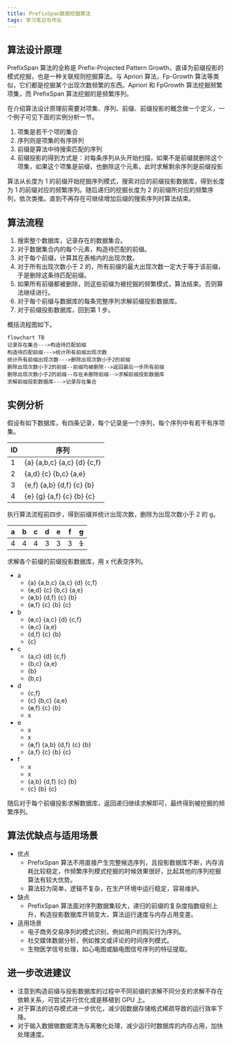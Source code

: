 ```yaml
---
title: PrefixSpan数据挖掘算法
tags: 学习笔记与作业
---
```


## 算法设计原理

PrefixSpan 算法的全称是 Prefix-Projected Pattern Growth，直译为前缀投影的模式挖掘，也是一种关联规则挖掘算法。与 Apriori 算法，Fp-Growth 算法等类似，它们都是挖掘某个出现次数频繁的东西。Apriori 和 FpGrowth 算法挖掘频繁项集，而 PrefixSpan 算法挖掘的是频繁序列。

在介绍算法设计原理前需要对项集、序列、前缀、前缀投影的概念做一个定义，一个例子可见下面的实例分析一节。

1. 项集是若干个项的集合
2. 序列则是项集的有序排列
3. 前缀是算法中待搜索匹配的序列
4. 前缀投影的得到方式是：对每条序列从头开始扫描，如果不是前缀就删除这个项集，如果这个项集是前缀，也删除这个元素，此时求解剩余序列是前缀投影

算法从长度为 1 的前缀开始挖掘序列模式，搜索对应的前缀投影数据库，得到长度为 1 的前缀对应的频繁序列。随后递归的挖掘长度为 2 的前缀所对应的频繁序列，依次类推。直到不再存在可继续增加后缀的搜索序列时算法结束。

## 算法流程

1. 搜索整个数据库，记录存在的数据集合。
2. 对于数据集合内的每个元素，构造待匹配的前缀。
3. 对于每个前缀，计算其在表格内的出现次数。
4. 对于所有出现次数小于 2 的，所有前缀的最大出现次数一定大于等于该前缀，于是删除这条待匹配前缀。
5. 如果所有前缀都被删除，则这些前缀为被挖掘的频繁模式，算法结束。否则算法继续进行。
6. 对于每个前缀与数据库的每条完整序列求解前缀投影数据库。
7. 对于前缀投影数据库，回到第 1 步。

概括流程图如下。

```mermaid
flowchart TB
记录存在集合--->构造待匹配前缀
构造待匹配前缀--->统计所有前缀出现次数
统计所有前缀出现次数--->删除出现次数小于2的前缀
删除出现次数小于2的前缀--前缀均被删除-->返回最后一步所有前缀
删除出现次数小于2的前缀--存在未删除前缀-->求解前缀投影数据库
求解前缀投影数据库--->记录存在集合
```

## 实例分析

假设有如下数据库，有四条记录，每个记录是一个序列，每个序列中有若干有序项集。

| ID  | 序列                        |
| --- | --------------------------- |
| 1   | {a} {a,b,c} {a,c} {d} {c,f} |
| 2   | {a,d} {c} {b,c} {a,e}       |
| 3   | {e,f} {a,b} {d,f} {c} {b}   |
| 4   | {e} {g} {a,f} {c} {b} {c}   |

执行算法流程前四步，得到前缀并统计出现次数，删除为出现次数小于 2 的 g。

| a   | b   | c   | d   | e   | f   | ~~g~~ |
| --- | --- | --- | --- | --- | --- | ----- |
| 4   | 4   | 4   | 3   | 3   | 3   | ~~1~~ |

求解各个前缀的前缀投影数据库，用 x 代表空序列。

- a
  - {a} {a,b,c} {a,c} {d} {c,f}
  - {~~a~~,d} {c} {b,c} {a,e}
  - {~~a~~,b} {d,f} {c} {b}
  - {~~a~~,f} {c} {b} {c}
- b
  - {~~a~~,c} {a,c} {d} {c,f}
  - {~~a~~,c} {a,e}
  - {d,f} {c} {b}
  - {c}
- c
  - {a,c} {d} {c,f}
  - {b,c} {a,e}
  - {b}
  - {b,c}
- d
  - {c,f}
  - {c} {b,c} {a,e}
  - {~~a~~,f} {c} {b}
  - x
- e
  - x
  - x
  - {~~a~~,f} {a,b} {d,f} {c} {b}
  - {a,f} {c} {b} {c}
- f
  - x
  - x
  - {a,b} {d,f} {c} {b}
  - {c} {b} {c}

随后对于每个前缀投影求解数据库，返回递归继续求解即可，最终得到被挖掘的频繁序列。

## 算法优缺点与适用场景

- 优点
  - PrefixSpan 算法不用直接产生完整候选序列，且投影数据库不断，内存消耗比较稳定，作频繁序列模式挖掘的时候效果很好，比起其他的序列挖掘算法有较大优势。
  - 算法较为简单，逻辑不复杂，在生产环境中运行稳定，容易维护。
- 缺点
  - PrefixSpan 算法面对序列数据集较大，递归的前缀的复杂度指数级别上升，构造投影数据库开销变大，算法运行速度与内存占用变差。
- 适用场景
  - 电子商务交易序列的模式识别，例如用户的购买行为序列。
  - 社交媒体数据分析，例如推文或评论的时间序列模式。
  - 生物医学信号处理，如心电图或脑电图信号序列的特征提取。

## 进一步改进建议

- 注意到构造前缀与投影数据库的过程中不同前缀的求解不同分支的求解不存在依赖关系，可尝试并行优化或是移植到 GPU 上。
- 对于算法的访存模式进一步优化，减少因数据存储格式稀疏导致的运行效率下降。
- 对于输入数据做数据清洗与离散化处理，减少运行时数据库的内存占用，加快处理速度。
